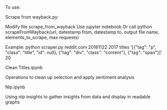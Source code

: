 To use:

Scrape from wayback.py:

Modify file scrape_from_wayback
Use jupyter notebook
Or call
python scrapeFromWayback(url, datestamp from, datestamp to, output file name, elements_to_scrape, max requests)


Example: python scraper.py reddit.com 20161122 2017 titles '[{"tag": "p", "class": "title", "id": null}, {"tag": "div", "class": "content"}, {"tag": "span"}]' 20


Clean Titles.ipynb

Operations to clean up selection and apply sentiment analysis

Nlp.ipynb 

Using nlp insights to gather insights from data and display in readable graphs


